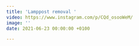 ```yaml
---
title: 'Lamppost removal '
video: https://www.instagram.com/p/CQd_osooWeM/
image: ''
date: 2021-06-23 00:00:00 +0100

---
```

